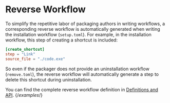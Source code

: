 # Reverse Workflow

To simplify the repetitive labor of packaging authors in writing workflows, a corresponding reverse workflow is automatically generated when writing the installation workflow (`setup.toml`). For example, in the installation workflow, this step of creating a shortcut is included:
```toml
[create_shortcut]
step = "Link"
source_file = "./code.exe"
```

So even if the packager does not provide an uninstallation workflow (`remove.toml`), the reverse workflow will automatically generate a step to delete this shortcut during uninstallation.

You can find the complete reverse workflow definition in [Definitions and API](/nep/definition/4-steps). {/*examples*/}
